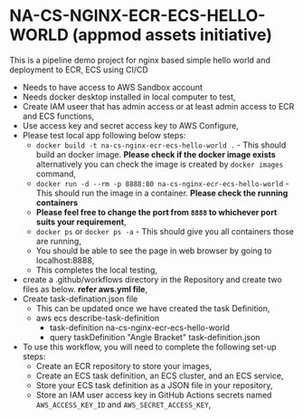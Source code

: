 # NA-CS-NGINX-ECR-ECS-HELLO-WORLD (appmod assets initiative)

This is a pipeline demo project for nginx based simple hello world and deployment to ECR, ECS using CI/CD

* Needs to have access to AWS Sandbox account
* Needs docker desktop installed in local computer to test,
* Create IAM useer that has admin access or at least admin access to ECR and ECS functions,
* Use access key and secret access key to AWS Configure,
* Please test local app following below steps:
  * `docker build -t na-cs-nginx-ecr-ecs-hello-world .` - This should build an docker image. **Please check if the docker image exists** alternatively you can check the image is created by `docker images` command,
  * `docker run -d --rm -p 8888:80 na-cs-nginx-ecr-ecs-hello-world` - This should run the image in a container. **Please check the running containers**
  * **Please feel free to change the port from `8888` to whichever port suits your requirement**,
  * `docker ps` or `docker ps -a` - This should give you all containers those are running,
  * You should be able to see the page in web browser by going to localhost:8888,
  * This completes the local testing,
* create a .github/workflows directory in the Repository and create two files as below. **refer aws.yml file**,
* Create task-defination.json file
  * This can be updated once we have created the task  Definition,
  * aws ecs describe-task-definition
    * task-definition na-cs-nginx-ecr-ecs-hello-world
    * query taskDefinition "Angle Bracket" task-definition.json
* To use this workflow, you will need to complete the following set-up steps:
  * Create an ECR repository to store your images,
  * Create an ECS task definition, an ECS cluster, and an ECS service,
  * Store your ECS task definition as a JSON file in your repository,
  * Store an IAM user access key in GitHub Actions secrets named `AWS_ACCESS_KEY_ID` and `AWS_SECRET_ACCESS_KEY`,